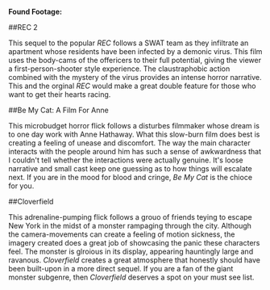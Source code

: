**Found Footage:**

##REC 2

This sequel to the popular *REC* follows a SWAT team as they infiltrate an apartment whose residents have been infected by a demonic virus. This film uses the body-cams of the offericers to their full potential, giving the viewer a first-person-shooter style experience. The claustraphobic action combined with the mystery of the virus provides an intense horror narrative. This and the orginal *REC* would make a great double feature for those who want to get their hearts racing. 


##Be My Cat: A Film For Anne

This microbudget horror flick follows a disturbes filmmaker whose dream is to one day work with Anne Hathaway. What this slow-burn film does best is creating a feeling of unease and discomfort. The way the main character interacts with the people around him has such a sense of awkwardness that I couldn't tell whether the interactions were actually genuine. It's loose narrative and small cast keep one guessing as to how things will escalate next. If you are in the mood for blood and cringe, *Be My Cat* is the chioce for you. 

##Cloverfield

This adrenaline-pumping flick follows a grouo of friends teying to escape New York in the midst of a monster rampaging through the city. Although the camera-movements can create a feeling of motion sickness, the imagery created does a great job of showcasing the panic these characters feel. The monster is glroious in its display, appearing hauntingly large and ravanous. *Cloverfield* creates a great atmosphere that honestly should have been built-upon in a more direct sequel. If you are a fan of the giant monster subgenre, then *Cloverfield* deserves a spot on your must see list. 


